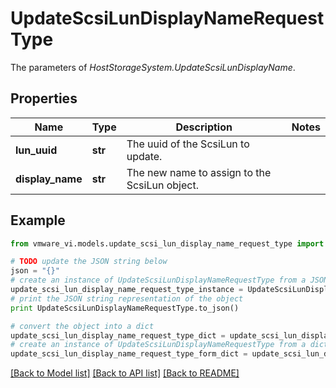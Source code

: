 # UpdateScsiLunDisplayNameRequestType

The parameters of *HostStorageSystem.UpdateScsiLunDisplayName*. 

## Properties
Name | Type | Description | Notes
------------ | ------------- | ------------- | -------------
**lun_uuid** | **str** | The uuid of the ScsiLun to update.  | 
**display_name** | **str** | The new name to assign to the ScsiLun object.  | 

## Example

```python
from vmware_vi.models.update_scsi_lun_display_name_request_type import UpdateScsiLunDisplayNameRequestType

# TODO update the JSON string below
json = "{}"
# create an instance of UpdateScsiLunDisplayNameRequestType from a JSON string
update_scsi_lun_display_name_request_type_instance = UpdateScsiLunDisplayNameRequestType.from_json(json)
# print the JSON string representation of the object
print UpdateScsiLunDisplayNameRequestType.to_json()

# convert the object into a dict
update_scsi_lun_display_name_request_type_dict = update_scsi_lun_display_name_request_type_instance.to_dict()
# create an instance of UpdateScsiLunDisplayNameRequestType from a dict
update_scsi_lun_display_name_request_type_form_dict = update_scsi_lun_display_name_request_type.from_dict(update_scsi_lun_display_name_request_type_dict)
```
[[Back to Model list]](../README.md#documentation-for-models) [[Back to API list]](../README.md#documentation-for-api-endpoints) [[Back to README]](../README.md)



